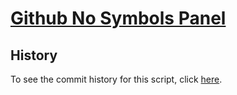 # [Github No Symbols Panel](https://github.com/JenieX/user-js/tree/main/src/gh-no-symbols-panel)

## History

To see the commit history for this script, click [here](https://github.com/JenieX/user-js/commits/main?path=src/gh-no-symbols-panel).

